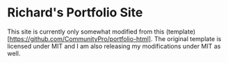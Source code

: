 # Richard's Portfolio Site
This site is currently only somewhat modified from this (template)[https://github.com/CommunityPro/portfolio-html]. The original template is licensed under MIT and I am also releasing my modifications under MIT as well.

